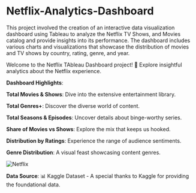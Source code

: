 # Netflix-Analytics-Dashboard
This project involved the creation of an interactive data visualization dashboard using Tableau to analyze the Netflix TV Shows, and Movies catalog and provide insights into its performance. The dashboard includes various charts and visualizations that showcase the distribution of movies and TV shows by country, rating, genre, and year.

Welcome to the Netflix TAbleau Dashboard project! 🚀 Explore insightful analytics about the Netflix experience.

__Dashboard Highlights__:

__Total Movies & Shows__: Dive into the extensive entertainment library.

__Total Genres+__: Discover the diverse world of content.

__Total Seasons & Episodes__: Uncover details about binge-worthy series.

__Share of Movies vs Shows__: Explore the mix that keeps us hooked.

__Distribution by Ratings__: Experience the range of audience sentiments.

__Genre Distribution__: A visual feast showcasing content genres.

![Netflix](https://github.com/MPraveenKumar97/Netflix-Dashboard/assets/71966737/bac0d3f1-c99f-4dfe-96bd-f29d8ecb08b5)



__Data Source__:
📊 Kaggle Dataset - A special thanks to Kaggle for providing the foundational data.
